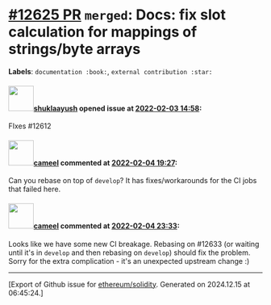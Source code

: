 # [\#12625 PR](https://github.com/ethereum/solidity/pull/12625) `merged`: Docs: fix slot calculation for mappings of strings/byte arrays
**Labels**: `documentation :book:`, `external contribution :star:`


#### <img src="https://avatars.githubusercontent.com/u/27727946?u=078dd16f50d032616b77fe8afcafbbfc34cf8c18&v=4" width="50">[shuklaayush](https://github.com/shuklaayush) opened issue at [2022-02-03 14:58](https://github.com/ethereum/solidity/pull/12625):

FIxes #12612

#### <img src="https://avatars.githubusercontent.com/u/137030?v=4" width="50">[cameel](https://github.com/cameel) commented at [2022-02-04 19:27](https://github.com/ethereum/solidity/pull/12625#issuecomment-1030285361):

Can you rebase on top of `develop`? It has fixes/workarounds for the CI jobs that failed here.

#### <img src="https://avatars.githubusercontent.com/u/137030?v=4" width="50">[cameel](https://github.com/cameel) commented at [2022-02-04 23:33](https://github.com/ethereum/solidity/pull/12625#issuecomment-1030429768):

Looks like we have some new CI breakage. Rebasing on #12633 (or waiting until it's in `develop` and then rebasing on `develop`) should fix the problem. Sorry for the extra complication - it's an unexpected upstream change :)


-------------------------------------------------------------------------------



[Export of Github issue for [ethereum/solidity](https://github.com/ethereum/solidity). Generated on 2024.12.15 at 06:45:24.]
